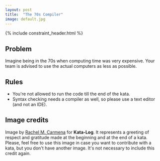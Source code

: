 ```yaml
---
layout: post
title:  "The 70s Compiler"
image: default.jpg
---
```


{% include constraint_header.html %}

## Problem

Imagine being in the 70s when computing time was very expensive.
Your team is advised to use the actual computers as less as possible.

## Rules

* You're not allowed to run the code till the end of the kata.
* Syntax checking needs a compiler as well, so please use a text editor (and not an IDE).

## Image credits
Image by [Rachel M. Carmena](https://github.com/rachelcarmena) for **Kata-Log**. It represents a greeting of respect and gratitude made at the beginning and at the end of a kata. Please, feel free to use this image in case you want to contribute with a kata, but you don't have another image. It's not necessary to include this credit again.
